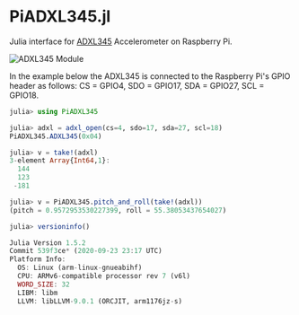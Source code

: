 # PiADXL345.jl

Julia interface for [ADXL345](https://www.analog.com/en/products/adxl345.html)
Accelerometer on Raspberry Pi.

![ADXL345 Module](https://components101.com/sites/default/files/component_pin/ADXL345-Pinout.jpg)

In the example below the ADXL345 is connected to the Raspberry Pi's GPIO header
as follows: CS = GPIO4, SDO = GPIO17, SDA = GPIO27, SCL = GPIO18.

```julia
julia> using PiADXL345

julia> adxl = adxl_open(cs=4, sdo=17, sda=27, scl=18)
PiADXL345.ADXL345(0x04)

julia> v = take!(adxl)
3-element Array{Int64,1}:
  144
  123
 -181

julia> v = PiADXL345.pitch_and_roll(take!(adxl))
(pitch = 0.9572953530227399, roll = 55.38053437654027)

julia> versioninfo()

Julia Version 1.5.2
Commit 539f3ce* (2020-09-23 23:17 UTC)
Platform Info:
  OS: Linux (arm-linux-gnueabihf)
  CPU: ARMv6-compatible processor rev 7 (v6l)
  WORD_SIZE: 32
  LIBM: libm
  LLVM: libLLVM-9.0.1 (ORCJIT, arm1176jz-s)
```
